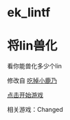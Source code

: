 # ek_lintf

<h1>将lin兽化</h1>
<p>看你能兽化多少个lin</p>
<p>修改自 <a href="https://github.com/arcxingye/EatKano">吃掉小鹿乃</a></p>
<p><a href="index.html">点击开始游戏</a></p>
<p>相关游戏：Changed</p>
